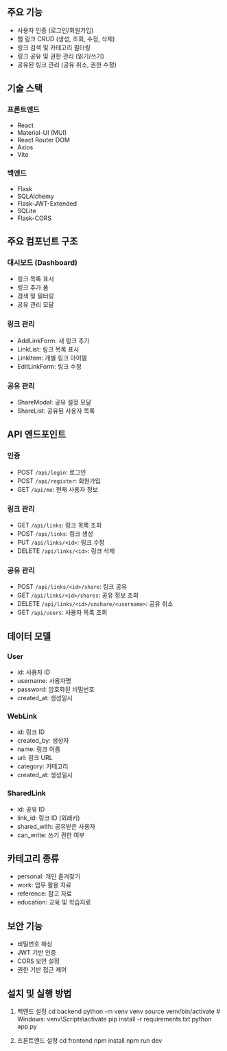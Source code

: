 ## 주요 기능

- 사용자 인증 (로그인/회원가입)
- 웹 링크 CRUD (생성, 조회, 수정, 삭제)
- 링크 검색 및 카테고리 필터링
- 링크 공유 및 권한 관리 (읽기/쓰기)
- 공유된 링크 관리 (공유 취소, 권한 수정)

## 기술 스택

### 프론트엔드

- React
- Material-UI (MUI)
- React Router DOM
- Axios
- Vite

### 백엔드

- Flask
- SQLAlchemy
- Flask-JWT-Extended
- SQLite
- Flask-CORS

## 주요 컴포넌트 구조

### 대시보드 (Dashboard)

- 링크 목록 표시
- 링크 추가 폼
- 검색 및 필터링
- 공유 관리 모달

### 링크 관리

- AddLinkForm: 새 링크 추가
- LinkList: 링크 목록 표시
- LinkItem: 개별 링크 아이템
- EditLinkForm: 링크 수정

### 공유 관리

- ShareModal: 공유 설정 모달
- ShareList: 공유된 사용자 목록

## API 엔드포인트

### 인증

- POST `/api/login`: 로그인
- POST `/api/register`: 회원가입
- GET `/api/me`: 현재 사용자 정보

### 링크 관리

- GET `/api/links`: 링크 목록 조회
- POST `/api/links`: 링크 생성
- PUT `/api/links/<id>`: 링크 수정
- DELETE `/api/links/<id>`: 링크 삭제

### 공유 관리

- POST `/api/links/<id>/share`: 링크 공유
- GET `/api/links/<id>/shares`: 공유 정보 조회
- DELETE `/api/links/<id>/unshare/<username>`: 공유 취소
- GET `/api/users`: 사용자 목록 조회

## 데이터 모델

### User

- id: 사용자 ID
- username: 사용자명
- password: 암호화된 비밀번호
- created_at: 생성일시

### WebLink

- id: 링크 ID
- created_by: 생성자
- name: 링크 이름
- url: 링크 URL
- category: 카테고리
- created_at: 생성일시

### SharedLink

- id: 공유 ID
- link_id: 링크 ID (외래키)
- shared_with: 공유받은 사용자
- can_write: 쓰기 권한 여부

## 카테고리 종류

- personal: 개인 즐겨찾기
- work: 업무 활용 자료
- reference: 참고 자료
- education: 교육 및 학습자료

## 보안 기능

- 비밀번호 해싱
- JWT 기반 인증
- CORS 보안 설정
- 권한 기반 접근 제어

## 설치 및 실행 방법

1. 백엔드 설정
   cd backend
   python -m venv venv
   source venv/bin/activate # Windows: venv\Scripts\activate
   pip install -r requirements.txt
   python app.py

2. 프론트엔드 설정
   cd frontend
   npm install
   npm run dev
